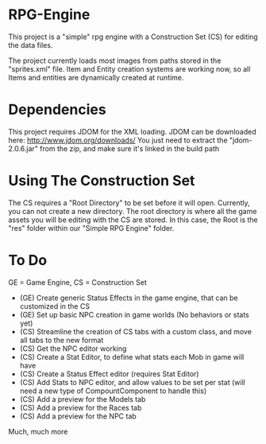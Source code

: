 # RPG-Engine
This project is a "simple" rpg engine with a Construction Set (CS) for editing the data files.

The project currently loads most images from paths stored in the "sprites.xml" file. 
Item and Entity creation systems are working now, so all Items and entities are dynamically created at runtime.

# Dependencies
This project requires JDOM for the XML loading.
JDOM can be downloaded here: http://www.jdom.org/downloads/
You just need to extract the "jdom-2.0.6.jar" from the zip, and make sure it's linked in the build path

# Using The Construction Set
The CS requires a "Root Directory" to be set before it will open. Currently, you can not create a new directory. 
The root directory is where all the game assets you will be editing with the CS are stored. In this case, the Root 
is the "res" folder within our "Simple RPG Engine" folder.

# To Do
GE = Game Engine, 
CS = Construction Set
- (GE) Create generic Status Effects in the game engine, that can be customized in the CS
- (GE) Set up basic NPC creation in game worlds (No behaviors or stats yet)
- (CS) Streamline the creation of CS tabs with a custom class, and move all tabs to the new format
- (CS) Get the NPC editor working
- (CS) Create a Stat Editor, to define what stats each Mob in game will have
- (CS) Create a Status Effect editor (requires Stat Editor)
- (CS) Add Stats to NPC editor, and allow values to be set per stat (will need a new type of CompountComponent to handle this)
- (CS) Add a preview for the Models tab
- (CS) Add a preview for the Races tab
- (CS) Add a preview for the NPC tab

Much, much more
